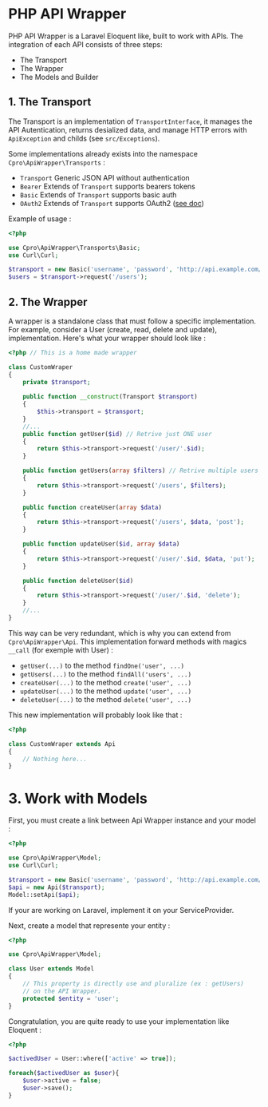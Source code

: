 # PHP API Wrapper

PHP API Wrapper is a Laravel Eloquent like, built to work with APIs. The integration of each API consists of three steps:

- The Transport
- The Wrapper
- The Models and Builder

## 1. The Transport

The Transport is an implementation of `TransportInterface`, it manages the API Autentication, 
returns desialized data, and manage HTTP errors with `ApiException` and childs (see `src/Exceptions`).

Some implementations already exists into the namespace `Cpro\ApiWrapper\Transports` :

- `Transport` Generic JSON API without authentication
- `Bearer` Extends of `Transport` supports bearers tokens
- `Basic` Extends of `Transport` supports basic auth
- `OAuth2` Extends of `Transport` supports OAuth2 ([see doc](docs/transports/oauth2.md))

Example of usage :

```php
<?php

use Cpro\ApiWrapper\Transports\Basic;
use Curl\Curl;

$transport = new Basic('username', 'password', 'http://api.example.com/v1/', new Curl);
$users = $transport->request('/users');

```

## 2. The Wrapper

A wrapper is a standalone class that must follow a specific implementation.
For example, consider a User (create, read, delete and update), implementation. Here's what your wrapper should look like :

```php
<?php // This is a home made wrapper

class CustomWraper
{
    private $transport;
    
    public function __construct(Transport $transport)
    {
        $this->transport = $transport;
    }
    //...
    public function getUser($id) // Retrive just ONE user
    {
        return $this->transport->request('/user/'.$id);
    }

    public function getUsers(array $filters) // Retrive multiple users
    {
        return $this->transport->request('/users', $filters);
    }

    public function createUser(array $data) 
    {
        return $this->transport->request('/users', $data, 'post');
    }

    public function updateUser($id, array $data)
    {
        return $this->transport->request('/user/'.$id, $data, 'put');
    }

    public function deleteUser($id)
    {
        return $this->transport->request('/user/'.$id, 'delete');
    }
    //...
}
```

This way can be very redundant, which is why you can extend from `Cpro\ApiWrapper\Api`.
This implementation forward methods with magics `__call` (for exemple with User) :

- `getUser(...)` to the method `findOne('user', ...)`
- `getUsers(...)` to the method `findAll('users', ...)`
- `createUser(...)` to the method `create('user', ...)`
- `updateUser(...)` to the method `update('user', ...)`
- `deleteUser(...)` to the method `delete('user', ...)`

This new implementation will probably look like that :

```php
<?php

class CustomWraper extends Api
{
    // Nothing here...
}
```

# 3. Work with Models

First, you must create a link between Api Wrapper instance and your model :

```php
<?php

use Cpro\ApiWrapper\Model;
use Curl\Curl;

$transport = new Basic('username', 'password', 'http://api.example.com/v1/', new Curl);
$api = new Api($transport);
Model::setApi($api);

```
If your are working on Laravel, implement it on your ServiceProvider.

Next, create a model that represente your entity :

```php
<?php

use Cpro\ApiWrapper\Model;

class User extends Model
{
    // This property is directly use and pluralize (ex : getUsers)
    // on the API Wrapper.
    protected $entity = 'user';
}
```

Congratulation, you are quite ready to use your implementation like Eloquent :

```php
<?php

$activedUser = User::where(['active' => true]);

foreach($activedUser as $user){
    $user->active = false;
    $user->save();
}
```
